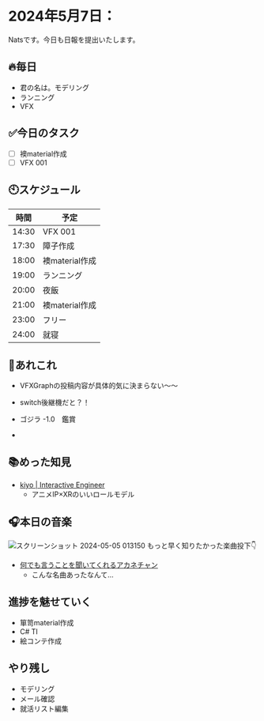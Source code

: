

# 2024年5月7日：
Natsです。今日も日報を提出いたします。<br>

## 🔥毎日
- 君の名は。モデリング
- ランニング
- VFX 

## ✅今日のタスク
- [ ] 襖material作成
- [ ] VFX 001

## 🕙スケジュール
| 時間 |  予定 |
| ---- | ---- |
|  14:30 |VFX 001|
|  17:30 |障子作成|
|18:00|襖material作成|
|  19:00 |ランニング|
|  20:00 |夜飯|
|  21:00 |襖material作成|
|  23:00 |フリー|
|  24:00 |就寝|


## 📌あれこれ
- VFXGraphの投稿内容が具体的気に決まらない～～

- switch後継機だと？！

- ゴジラ -1.0　鑑賞

- 


## 📚めった知見
- [kiyo | Interactive Engineer](https://twitter.com/kiyossy0715)
  - アニメIP×XRのいいロールモデル

## 🎧本日の音楽
![スクリーンショット 2024-05-05 013150](https://github.com/Nats360/Nippo/assets/86301377/15decbd6-55cb-44e4-92f0-4e0d51c08060)
もっと早く知りたかった楽曲投下👇
- [何でも言うことを聞いてくれるアカネチャン
](https://youtu.be/OVuYIMa5XBw?si=Ee9wUwpqOVQKAP4V)
  - こんな名曲あったなんて…
## 進捗を魅せていく
- 箪笥material作成
- C# TI
- 絵コンテ作成

## やり残し
- モデリング
- メール確認
- 就活リスト編集
